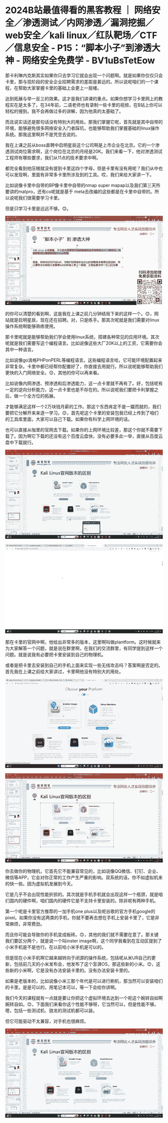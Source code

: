 # 2024B站最值得看的黑客教程 ｜ 网络安全／渗透测试／内网渗透／漏洞挖掘／web安全／kali linux／红队靶场／CTF／信息安全 - P15：“脚本小子”到渗透大神 - 网络安全免费学 - BV1uBsTetEow

那卡利琳内克斯其实如果你只去学习它就会出现一个问题啊。就是如果你仅仅只会卡里，那与现阶段的安全企业招聘需求的差距是甚远的。所以说呢咱们的一个课程，在帮助大家掌握卡里的基础上会更上一层楼。

达到拓展与举一反三的效果。这才是我们讲课的重点。如果你想学习卡里网上的教程实在是太多了。在34年前，二语老师也有录制一些卡里的视频，在B站上你可以轻松的搜到。我不会再做过多的讲解，因为他真的太基础了。

而且说实话还是那句话没有特别大的用处。那我们掌握它呢，首先就是其中自带的环境，能够避免很多网络安全入门者踩坑，也能够帮助我们掌握基础的linux操作系统。那我这里啊并不是凭空去说的。

我在上课之前从boss直聘中启明星辰这个公司啊是上市企业在北京。它的一个渗透测试岗位需求啊，这个岗位在北京的月经是20K。我们来看一下，他对渗透测试工程师有哪些要求，我们从11点的技术要求中啊。

都完全看到他压根就没有提到卡里这四个字母，但是卡里有没有用呢？我们从中也可以发现啊，里面有非常多卡里所涉及到的工具。哎，我们来给大家讲一下。

比如说像卡里中自带的BP像卡里中自带的nmap super mapap以及我们第三天所要讲的matpro，还有co呢就是基于 meta去改编的这些都是在卡里中自带的。所以说呢我们很需要学习卡里。

但是只学习卡里是远远不够。😊。

![](img/8f4dbafc05f23803ab2e6ef3cf779b80_1.png)

的你可以清楚的看到啊，这是我在上课之前几分钟结局下来的这样一个。😊，网站就是启明星辰，现在还在招聘。对，只是练手。那其次呢就是我们需要对linux操作系统啊能够熟练使用。

那卡里呢就是能够帮助我们学会使用linux系统，搭建各种常见的应用环境。其次呢就是我们需要写这个编程语言。比如说像这些大厂20K以上的工资，它需要你会其中一种语言。

比如说像go浪格PHPonPERL等编程语言。这些编程语言哈，它可能环境配置起来非常复杂。卡里中都已经帮你配置好了，你直接去用就行。所以说呢能够帮助我们更快的入门网络安全。😊，其他的你可以再来看。

比如说像内网渗透、预渗透和后渗透能力，这一点卡里就不再有了。好，包括呢有一定的逆向分析能力，这一点卡里也是不存在的。所以说呢我们要把卡利掌握之后，做一个全方位的拓展。

才能够满足这样一个2万块钱月薪的工作。那这个东西肯定不是一蹴而就的，我们要把它分解开来来逐一学习。😊，首先呢这个卡里的安装包我已经上传到了咱们的工具库里面，大家可以自己下载。如果你有科学上网环境的话。

也可以直接从咖里的官网去下载。如果你的上网环境比较差，那这个你就不需要下载了。因为啊它下载的还没有这个百度云盘快，没有必要多此一举，直接从百度云盘中下载就行。



![](img/8f4dbafc05f23803ab2e6ef3cf779b80_3.png)

![](img/8f4dbafc05f23803ab2e6ef3cf779b80_4.png)

那在卡里的官网中啊，他给出非常多的版本，这里啊叫做plantform。这时候就来为大家解答一个问题，就是说在群里啊，在我们的交流群里，有同学提到这样一个问题。就是说我有必要把卡里安装到自己的物理机。

或者是把卡里去安装到自己的手机上面来实现一些无线攻击吗？答案啊是否定的。首先我在上课之前给大家讲过，卡里啊他没有特别大的用处。



![](img/8f4dbafc05f23803ab2e6ef3cf779b80_6.png)

![](img/8f4dbafc05f23803ab2e6ef3cf779b80_7.png)

你去做你的物理机，它首先它不能兼容常见的，比如说像QQ微信、钉钉、企业、微信等APP，它会对你正常的工作产生严重的影响。双系统的话，你不如虚拟机来的快一些。因为虚拟机发展到今天。

它是几乎不会出现性能折损的。其次就是手机手机就会出现这样一个瓶颈，就是咱们国内的硬件啊，咱们国内的硬件它是不支持卡里安装的。除非呢有两种手机。

第一个呢是卡里官方推荐的一加手机one plus以及呢谷歌的官方手机google的pixel。如果你没有这两类的手机，你就不要再去想在手机上安装卡里了，它是非常麻烦，非常费劲。

而且你可能会导致你的手机变成板砖。😊，其他的我们就不需要在意了。那关键我们要区分两个，就是说一个叫inster image啊，这个同学我看到在互动区提到了小米手机是不是也行。在以前哈小米手机是可以的。

但是现在小米手机啊它越来越转向于闭源的操作系统，包括呢从米UR自己的更新，包括前几天的小米发布会，他发布了这个澎湃OS，那这些新的小米。😊，这些新的小米啊，它是没有办法安装卡里的。没有办法安装卡里的。

如果是老版本的，比如说像小米三那个年代是可以进行刷机，那当然可以安装咱们的卡里。是是可以的，用笔记本可以，等一下会给你讲啊。

我们今天的课程就有一点就是要让你把这个虚拟环境去达到一个呃这个婉转自如啊婉转自如。😊，下面我们来看你这个性能不够呀，它当然可以，但是性能不够。嗯，包括一些测试机、骁龙的测试机都可以装。

但它可能驱动不太兼容，对手机也很麻烦。

![](img/8f4dbafc05f23803ab2e6ef3cf779b80_9.png)